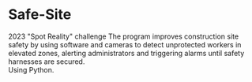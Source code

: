 # Safe-Site
2023 "Spot Reality" challenge 
The program improves construction site safety by 
using software and cameras to detect unprotected 
workers in elevated zones, alerting administrators 
and triggering alarms until safety harnesses are 
secured.         
Using Python.

